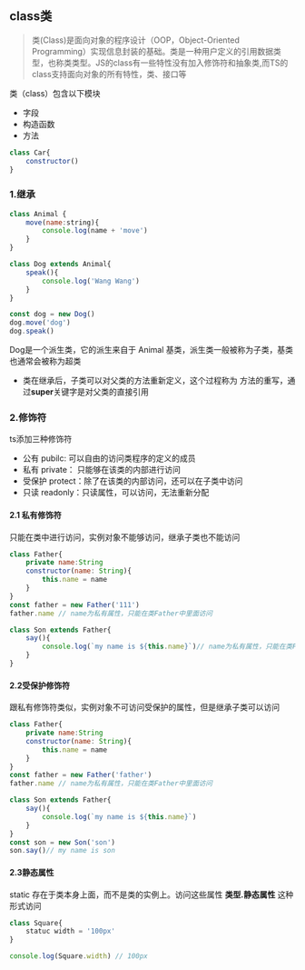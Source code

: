 ## class类

> 类(Class)是面向对象的程序设计（OOP，Object-Oriented Programming）实现信息封装的基础。类是一种用户定义的引用数据类型，也称类类型。JS的class有一些特性没有加入修饰符和抽象类,而TS的class支持面向对象的所有特性，类、接口等

类（class）包含以下模块
- 字段
- 构造函数
- 方法

```js
class Car{
    constructor()
}
```

### 1.继承
```js
class Animal {
    move(name:string){
        console.log(name + 'move')
    }
}

class Dog extends Animal{
    speak(){
        console.log('Wang Wang')
    }
}

const dog = new Dog()
dog.move('dog')
dog.speak()
```
Dog是一个派生类，它的派生来自于 Animal 基类，派生类一般被称为子类，基类也通常会被称为超类

- 类在继承后，子类可以对父类的方法重新定义，这个过程称为 方法的重写，通过**super**关键字是对父类的直接引用

### 2.修饰符
ts添加三种修饰符
- 公有 pubilc: 可以自由的访问类程序的定义的成员
- 私有 private： 只能够在该类的内部进行访问
- 受保护 protect：除了在该类的内部访问，还可以在子类中访问
- 只读 readonly：只读属性，可以访问，无法重新分配

#### 2.1 私有修饰符
只能在类中进行访问，实例对象不能够访问，继承子类也不能访问

```js
class Father{
    private name:String
    constructor(name: String){
        this.name = name
    }
}
const father = new Father('111')
father.name // name为私有属性，只能在类Father中里面访问

class Son extends Father{
    say(){
        console.log(`my name is ${this.name}`)// name为私有属性，只能在类Father中里面访问
    }
}
```

#### 2.2受保护修饰符
跟私有修饰符类似，实例对象不可访问受保护的属性，但是继承子类可以访问
```js
class Father{
    private name:String
    constructor(name: String){
        this.name = name
    }
}
const father = new Father('father')
father.name // name为私有属性，只能在类Father中里面访问

class Son extends Father{
    say(){
        console.log(`my name is ${this.name}`)
    }
}
const son = new Son('son')
son.say()// my name is son
```

#### 2.3静态属性
static 存在于类本身上面，而不是类的实例上。访问这些属性 **类型.静态属性** 这种形式访问

```js
class Square{
    statuc width = '100px'
}

console.log(Square.width) // 100px
```

